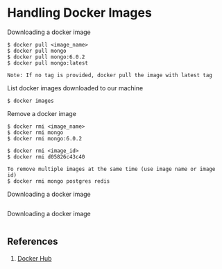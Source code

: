 # Handling Docker Images

Downloading a docker image
```
$ docker pull <image_name>
$ docker pull mongo
$ docker pull mongo:6.0.2
$ docker pull mongo:latest

Note: If no tag is provided, docker pull the image with latest tag
```

List docker images downloaded to our machine
```
$ docker images
```

Remove a docker image
```
$ docker rmi <image_name>
$ docker rmi mongo
$ docker rmi mongo:6.0.2

$ docker rmi <image_id>
$ docker rmi d05826c43c40

To remove multiple images at the same time (use image name or image id)
$ docker rmi mongo postgres redis
```

Downloading a docker image
```
```

Downloading a docker image
```
```

## References
1. [Docker Hub](https://hub.docker.com/_/mongo)
